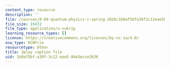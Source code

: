 ```yaml
---
content_type: resource
description: ''
file: /courses/8-04-quantum-physics-i-spring-2016/1b0af5bfa39f3c12eae584e3ecce2636_qP6y2edM6Ms.srt
file_size: 15472
file_type: application/x-subrip
learning_resource_types: []
license: https://creativecommons.org/licenses/by-nc-sa/4.0/
ocw_type: OCWFile
resourcetype: Other
title: 3play caption file
uid: 1b0af5bf-a39f-3c12-eae5-84e3ecce2636
---
```

